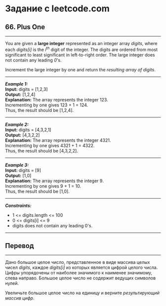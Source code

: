 # Задание с leetcode.com
## 66. Plus One

---

You are given a **large integer** represented as an integer array *digits*, where each *digits[i]* is the *i<sup>th</sup>* digit of the integer. The digits are ordered from most significant to least significant in left-to-right order. The large integer does not contain any leading *0*'s.

Increment the large integer by one and return the *resulting array of digits*.

---

***Example 1:***</br>
**Input:** digits = [1,2,3]</br>
**Output:** [1,2,4]</br>
**Explanation:** The array represents the integer 123.</br>
Incrementing by one gives 123 + 1 = 124.</br>
Thus, the result should be [1,2,4].</br>

---

***Example 2:***</br>
**Input:** digits = [4,3,2,1]</br>
**Output:** [4,3,2,2]</br>
**Explanation:** The array represents the integer 4321.</br>
Incrementing by one gives 4321 + 1 = 4322.</br>
Thus, the result should be [4,3,2,2].</br>

---

***Example 3:***</br>
**Input:** digits = [9]</br>
**Output:** [1,0]</br>
**Explanation:** The array represents the integer 9.</br>
Incrementing by one gives 9 + 1 = 10.</br>
Thus, the result should be [1,0].</br>

---

***Constraints:***</br>
- 1 <= digits.length <= 100</br>
- 0 <= digits[i] <= 9</br>
- digits does not contain any leading 0's.</br>
  
---

## Перевод

---

Дано большое целое число, представленное в виде массива целых чисел *digits*, каждое *digits[i]* из которых является цифрой целого числа. Цифры упорядочены от наиболее значимого к наименее значимому, слева направо. Большое целое число не содержит ведущих символов нулей.

Увеличьте большое целое число на единицу и верните *результирующий массив цифр*.